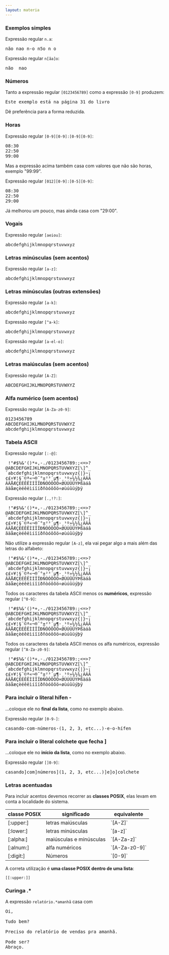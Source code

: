 ```yaml
---
layout: materia
---
```



### Exemplos simples

Expressão regular `n.a`:

<pre>
<span class="regex">não</span> <span class="regex">nao</span> <span class="regex">n-o</span> <span class="regex">n5o</span> <span class="regex">n o</span> 
</pre>


Expressão regular `n[ãa]o`:

<pre>
<span class="regex">não </span> <span class="regex">nao</span>
</pre>



### Números

Tanto a expressão regular `[0123456789]` como a expressão `[0-9]` produzem:

<pre>Este exemplo está na página <span class="regex">31</span> do livro</pre>

Dê preferência para a forma reduzida.



### Horas

Expressão regular `[0-9][0-9]:[0-9][0-9]`:

<pre>
<span class="regex">08:30</span>
<span class="regex">22:50</span>
<span class="regex">99:00</span>
</pre>

Mas a expressão acima também casa com valores que não são horas, exemplo "99:99".

Expressão regular `[012][0-9]:[0-5][0-9]`:

<pre>
<span class="regex">08:30</span>
<span class="regex">22:50</span>
<span class="regex">29:00</span>
</pre>

Já melhorou um pouco, mas ainda casa com "29:00".
 


### Vogais

Expressão regular `[aeiou]`:

<pre>
<span class="regex">a</span>bcd<span class="regex">e</span>fgh<span class="regex">i</span>jklmn<span class="regex">o</span>pqrst<span class="regex">u</span>vwxyz
</pre>



### Letras minúsculas (sem acentos)

Expressão regular `[a-z]`:

<pre>
<span class="regex">abcdefghijklmnopqrstuvwxyz</span>
</pre>



### Letras minúsculas (outras extensões)

Expressão regular `[a-k]`:

<pre>
<span class="regex">abcdefghijk</span>lmnopqrstuvwxyz
</pre>

Expressão regular `[^a-k]`:

<pre>
abcdefghijk<span class="regex">lmnopqrstuvwxyz</span>
</pre>

Expressão regular `[a-el-o]`:

<pre>
<span class="regex">abcde</span>fghijk<span class="regex">lmno</span>pqrstuvwxyz
</pre>


### Letras maiúsculas (sem acentos)

Expressão regular `[A-Z]`:

<pre>
<span class="regex">ABCDEFGHIJKLMNOPQRSTUVWXYZ</span>
</pre>



### Alfa numérico (sem acentos)

Expressão regular `[A-Za-z0-9]`:

<pre>
<span class="regex">0123456789
ABCDEFGHIJKLMNOPQRSTUVWXYZ
abcdefghijklmnopqrstuvwxyz</span>
</pre>



### Tabela ASCII


Expressão regular `[:-@]`:

<pre>
 !"#$%&'()*+,-./0123456789<span class="regex">:;<=>?
@</span>ABCDEFGHIJKLMNOPQRSTUVWXYZ[\]^_
`abcdefghijklmnopqrstuvwxyz{|}~¡
¢£¤¥¦§¨©ª«¬®¯°±²³´µ¶·¸¹º»¼½¾¿ÀÁÂ
ÃÄÅÆÇÈÉÊËÌÍÎÏÐÑÒÓÔÕÖ×ØÙÚÛÜÝÞßàáâ
ãäåæçèéêëìíîïðñòóôõö÷øùúûüýþÿ
</pre>

Expressão regular `[.,!?:]`:

<pre>
 <span class="regex">!</span>"#$%&'()*+<span class="regex">,</span>-<span class="regex">.</span>/0123456789<span class="regex">:</span>;<=><span class="regex">?</span>
@ABCDEFGHIJKLMNOPQRSTUVWXYZ[\]^_
`abcdefghijklmnopqrstuvwxyz{|}~¡
¢£¤¥¦§¨©ª«¬®¯°±²³´µ¶·¸¹º»¼½¾¿ÀÁÂ
ÃÄÅÆÇÈÉÊËÌÍÎÏÐÑÒÓÔÕÖ×ØÙÚÛÜÝÞßàáâ
ãäåæçèéêëìíîïðñòóôõö÷øùúûüýþÿ
</pre>


Não utilize a expressão regular `[A-z]`, ela vai pegar algo a mais além das letras do alfabeto:

<pre>
 !"#$%&'()*+,-./0123456789:;<=>?
@<span class="regex">ABCDEFGHIJKLMNOPQRSTUVWXYZ[\]^_
`abcdefghijklmnopqrstuvwxyz</span>{|}~¡
¢£¤¥¦§¨©ª«¬®¯°±²³´µ¶·¸¹º»¼½¾¿ÀÁÂ
ÃÄÅÆÇÈÉÊËÌÍÎÏÐÑÒÓÔÕÖ×ØÙÚÛÜÝÞßàáâ
ãäåæçèéêëìíîïðñòóôõö÷øùúûüýþÿ
</pre>


Todos os caracteres da tabela ASCII menos os __numéricos__, expressão regular `[^0-9]`:

<pre>
<span class="regex"> !"#$%&'()*+,-./</span>0123456789<span class="regex">:;<=>?
@ABCDEFGHIJKLMNOPQRSTUVWXYZ[\]^_
`abcdefghijklmnopqrstuvwxyz{|}~¡
¢£¤¥¦§¨©ª«¬®¯°±²³´µ¶·¸¹º»¼½¾¿ÀÁÂ
ÃÄÅÆÇÈÉÊËÌÍÎÏÐÑÒÓÔÕÖ×ØÙÚÛÜÝÞßàáâ
ãäåæçèéêëìíîïðñòóôõö÷øùúûüýþÿ</span>
</pre>

Todos os caracteres da tabela ASCII menos os alfa numéricos, expressão regular `[^A-Za-z0-9]`:

<pre>
<span class="regex"> !"#$%&'()*+,-./</span>0123456789<span class="regex">:;<=>?
@</span>ABCDEFGHIJKLMNOPQRSTUVWXYZ<span class="regex">[\]^_
`</span>abcdefghijklmnopqrstuvwxyz<span class="regex">{|}~¡
¢£¤¥¦§¨©ª«¬®¯°±²³´µ¶·¸¹º»¼½¾¿ÀÁÂ
ÃÄÅÆÇÈÉÊËÌÍÎÏÐÑÒÓÔÕÖ×ØÙÚÛÜÝÞßàáâ
ãäåæçèéêëìíîïðñòóôõö÷øùúûüýþÿ</span>
</pre>


### Para incluir o literal hífen -

...coloque ele no __final da lista__, como no exemplo abaixo.

Expressão regular `[0-9-]`:


<pre>
casando<span class="regex">-</span>com<span class="regex">-</span>números<span class="regex">-</span>(<span class="regex">1</span>, <span class="regex">2</span>, <span class="regex">3</span>, etc...)<span class="regex">-</span>e<span class="regex">-</span>o<span class="regex">-</span>hífen
</pre>

### Para incluir o literal colchete que fecha ]

...coloque ele no __início da lista__, como no exemplo abaixo.

Expressão regular `[]0-9]`:


<pre>
casando<span class="regex">]</span>com<span class="regex">]</span>números<span class="regex">]</span>(<span class="regex">1</span>, <span class="regex">2</span>, <span class="regex">3</span>, etc...)<span class="regex">]</span>e<span class="regex">]</span>o<span class="regex">]</span>colchete
</pre>



### Letras acentuadas

Para incluir acentos devemos recorrer as __classes POSIX__, elas levam em conta a localidade do sistema.

<table>
    <thead>
        <tr>
            <th>classe POSIX</th>
            <th>significado</th>
            <th>equivalente</th>
        </tr>
    </thead>
    <tbody>
        <tr>
            <td>[:upper:]</td>
            <td>letras maiúsculas</td>
            <td>`[A-Z]`</td>
        </tr>
        <tr>
            <td>[:lower:]</td>
            <td>letras minúsculas</td>
            <td>`[a-z]`</td>
        </tr>
        <tr>
            <td>[:alpha:]</td>
            <td>maiúsculas e minúsculas</td>
            <td>`[A-Za-z]`</td>
        </tr>
        <tr>
            <td>[:alnum:]</td>
            <td>alfa numéricos</td>
            <td>`[A-Za-z0-9]`</td>
        </tr>
        <tr>
            <td>[:digit:]</td>
            <td>Números</td>
            <td>`[0-9]`</td>
        </tr>
    </tbody>
</table>

A correta utilização é __uma classe POSIX dentro de uma lista__:

    [[:upper:]]



### Curinga .*

A expressão `relatório.*amanhã` casa com

<pre>
Oi,

Tudo bem?

Preciso do <span class="regex">relatório de vendas pra amanhã</span>.

Pode ser?
Abraço.
</pre>
